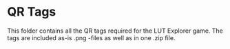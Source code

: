 QR Tags
============

This folder contains all the QR tags required for the LUT Explorer game. The tags are included as-is .png -files as well as in one .zip file.